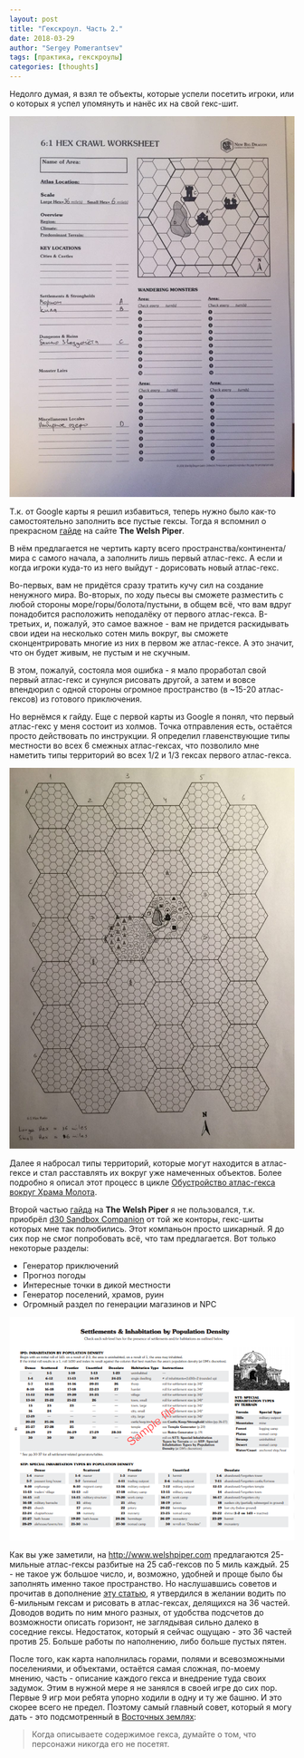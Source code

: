 ```yaml
---
layout: post
title: "Гекскроул. Часть 2."
date: 2018-03-29
author: "Sergey Pomerantsev"
tags: [практика, гекскроулы]
categories: [thoughts]
---
```


Недолго думая, я взял те объекты, которые успели посетить игроки, или о которых я успел упомянуть и нанёс их на свой гекс-шит.

![](/assets/images/hexcrawl_2_1.jpg)

Т.к. от Google карты я решил избавиться, теперь нужно было как-то самостоятельно заполнить все пустые гексы. Тогда я вспомнил о прекрасном [гайде](www.welshpiper.com/hex-based-campaign-design-part-1/) на сайте **The Welsh Piper**.

В нём предлагается не чертить карту всего пространства/континента/мира с самого начала, а заполнить лишь первый атлас-гекс. А если и когда игроки куда-то из него выйдут - дорисовать новый атлас-гекс.

Во-первых, вам не придётся сразу тратить кучу сил на создание ненужного мира. Во-вторых, по ходу пьесы вы сможете разместить с любой стороны море/горы/болота/пустыни, в общем всё, что вам вдруг понадобится расположить неподалёку от первого атлас-гекса. В-третьих, и, пожалуй, это самое важное - вам не придется раскидывать свои идеи на несколько сотен миль вокруг, вы сможете сконцентрировать многие из них в первом же атлас-гексе. А это значит, что он будет живым, не пустым и не скучным.

В этом, пожалуй, состояла моя ошибка - я мало проработал свой первый атлас-гекс и сунулся рисовать другой, а затем и вовсе впендюрил с одной стороны огромное пространство (в ~15-20 атлас-гексов) из готового приключения.

Но вернёмся к гайду. Еще с первой карты из Google я понял, что первый атлас-гекс у меня состоит из холмов. Точка отправления есть, остаётся просто действовать по инструкции. Я определил главенствующие типы местности во всех 6 смежных атлас-гексах, что позволило мне наметить типы территорий во всех 1/2 и 1/3 гексах первого атлас-гекса.

![](/assets/images/hexcrawl_2_2.jpg)

Далее я набросал типы территорий, которые могут находится в атлас-гексе и стал расставлять их вокруг уже намеченных объектов. Более подробно я описал этот процесс в цикле [Обустройство атлас-гекса вокруг Храма Молота](/posts/Обустройство-атлас-гекса-вокруг-Храма-Молота-Часть-1/).

Второй частью [гайда](www.welshpiper.com/hex-based-campaign-design-part-2/) на **The Welsh Piper** я не пользовался, т.к. приобрёл [d30 Sandbox Companion](https://www.drivethrurpg.com/product/124392/d30-Sandbox-Companion) от той же конторы, гекс-шиты которых мне так полюбились. Этот компаньон просто шикарный. Я до сих пор не смог попробовать всё, что там предлагается. Вот только некоторые разделы:

- Генератор приключений
- Прогноз погоды
- Интересные точки в дикой местности
- Генератор поселений, храмов, руин
- Огромный раздел по генерации магазинов и NPC

![Устанавливаем поселения во все гексы с каким-то шансом в зависимости от густонаселённости атлас-гекса.](/assets/images/hexcrawl_2_3.png)

Как вы уже заметили, на http://www.welshpiper.com предлагаются 25-мильные атлас-гексы разбитые на 25 саб-гексов по 5 миль каждый. 25 - не такое уж большое число, и, возможно, удобней и проще было бы заполнять именно такое пространство. Но наслушавшись советов и прочитав в дополнение [эту статью](http://steamtunnel.blogspot.com/2009/12/in-praise-of-6-mile-hex.html), я утвердился в желании водить по 6-мильным гексам и рисовать в атлас-гексах, делящихся на 36 частей. Доводов водить по ним много разных, от удобства подсчетов до возможности описать горизонт, не заглядывая сильно далеко в соседние гексы. Недостаток, который я сейчас ощущаю - это 36 частей против 25. Больше работы по наполнению, либо больше пустых пятен.

После того, как карта наполнилась горами, полями и всевозможными поселениями, и объектами, остаётся самая сложная, по-моему мнению, часть - описание каждого гекса и внедрение туда своих задумок. Этим в нужной мере я не занялся в своей игре до сих пор. Первые 9 игр мои ребята упорно ходили в одну и ту же башню. И это скорее всего не предел. Поэтому самый главный совет, который я могу дать - это подсмотренный в [Восточных землях](https://eastern-lands.blogspot.com/2017/11/blog-post_29.html): 

> Когда описываете содержимое гекса, думайте о том, что персонажи никогда его не посетят.